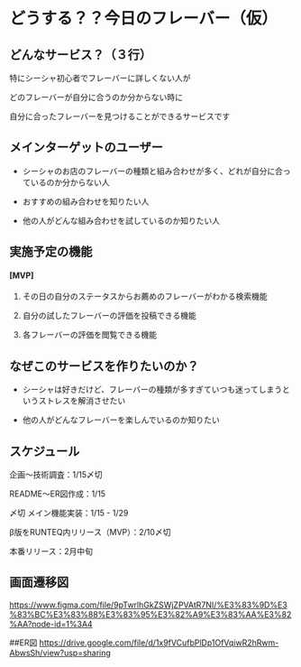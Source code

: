 # どうする？？今日のフレーバー（仮）
## どんなサービス？（３行）
特にシーシャ初心者でフレーバーに詳しくない人が

どのフレーバーが自分に合うのか分からない時に

自分に合ったフレーバーを見つけることができるサービスです

## メインターゲットのユーザー
- シーシャのお店のフレーバーの種類と組み合わせが多く、どれが自分に合っているのか分からない人

- おすすめの組み合わせを知りたい人

- 他の人がどんな組み合わせを試しているのか知りたい人

## 実施予定の機能
#### [MVP]  

1. その日の自分のステータスからお薦めのフレーバーがわかる検索機能

2. 自分の試したフレーバーの評価を投稿できる機能

3. 各フレーバーの評価を閲覧できる機能

## なぜこのサービスを作りたいのか？
- シーシャは好きだけど、フレーバーの種類が多すぎていつも迷ってしまうというストレスを解消させたい

- 他の人がどんなフレーバーを楽しんでいるのか知りたい

## スケジュール
企画〜技術調査：1/15〆切

README〜ER図作成：1/15

〆切 メイン機能実装：1/15 - 1/29

β版をRUNTEQ内リリース（MVP）：2/10〆切

本番リリース：2月中旬

## 画面遷移図
https://www.figma.com/file/9pTwrlhGkZSWjZPVAtR7NI/%E3%83%9D%E3%83%BC%E3%83%88%E3%83%95%E3%82%A9%E3%83%AA%E3%82%AA?node-id=1%3A4

##ER図
https://drive.google.com/file/d/1x9fVCufbPlDp1OfVqiwR2hRwm-AbwsSh/view?usp=sharing
